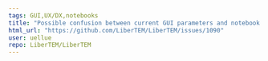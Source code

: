 ```yaml
---
tags: GUI,UX/DX,notebooks
title: "Possible confusion between current GUI parameters and notebook download"
html_url: "https://github.com/LiberTEM/LiberTEM/issues/1090"
user: uellue
repo: LiberTEM/LiberTEM
---
```


